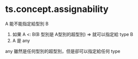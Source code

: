 # ts.concept.assignability

A 能不能指定給型別 B

1. 如果 A <: B(B 型別是 A型別的超型別) => 就可以指定給 type B
2. A 是 any

any 雖然是任何型別的超型別，但是卻可以指定給任何 type

